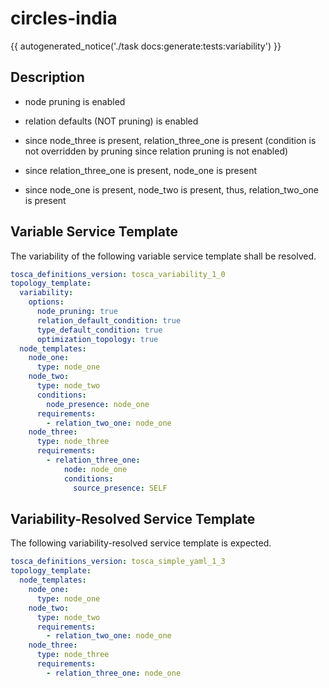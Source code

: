 # circles-india

{{ autogenerated_notice('./task docs:generate:tests:variability') }}

## Description

- node pruning is enabled
- relation defaults (NOT pruning) is enabled

- since node_three is present, relation_three_one is present (condition is not overridden by pruning since relation pruning is not enabled)
- since relation_three_one is present, node_one is present
- since node_one is present, node_two is present, thus, relation_two_one is present


## Variable Service Template

The variability of the following variable service template shall be resolved.

```yaml linenums="1"
tosca_definitions_version: tosca_variability_1_0
topology_template:
  variability:
    options:
      node_pruning: true
      relation_default_condition: true
      type_default_condition: true
      optimization_topology: true
  node_templates:
    node_one:
      type: node_one
    node_two:
      type: node_two
      conditions:
        node_presence: node_one
      requirements:
        - relation_two_one: node_one
    node_three:
      type: node_three
      requirements:
        - relation_three_one:
            node: node_one
            conditions:
              source_presence: SELF
```




## Variability-Resolved Service Template

The following variability-resolved service template is expected.

```yaml linenums="1"
tosca_definitions_version: tosca_simple_yaml_1_3
topology_template:
  node_templates:
    node_one:
      type: node_one
    node_two:
      type: node_two
      requirements:
        - relation_two_one: node_one
    node_three:
      type: node_three
      requirements:
        - relation_three_one: node_one
```

